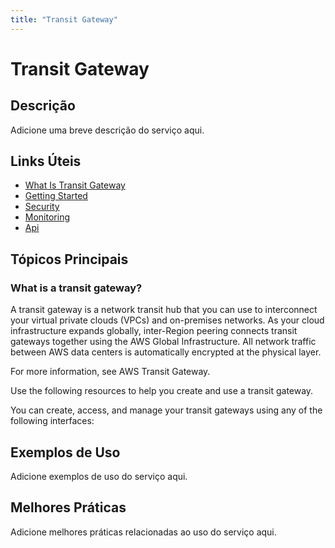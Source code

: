 ```yaml
---
title: "Transit Gateway"
---
```


# Transit Gateway

## Descrição

Adicione uma breve descrição do serviço aqui.

## Links Úteis

- [What Is Transit Gateway](https://docs.aws.amazon.com/vpc/latest/tgw/what-is-transit-gateway.html)
- [Getting Started](https://docs.aws.amazon.com/vpc/latest/tgw/getting-started.html)
- [Security](https://docs.aws.amazon.com/vpc/latest/tgw/security.html)
- [Monitoring](https://docs.aws.amazon.com/vpc/latest/tgw/monitoring.html)
- [Api](https://docs.aws.amazon.com/vpc/latest/tgw/api.html)

## Tópicos Principais

### What is a transit gateway?

A transit gateway is a network transit hub that you can use to interconnect your
    virtual private clouds (VPCs) and on-premises networks. As your cloud infrastructure expands
    globally, inter-Region peering connects transit gateways together using the AWS Global Infrastructure. 
    All network traffic between AWS data centers is automatically encrypted at the physical layer.

For more information, see AWS Transit Gateway.

Use the following resources to help you create and use a transit gateway.

You can create, access, and manage your transit gateways using any of the following interfaces:

## Exemplos de Uso

Adicione exemplos de uso do serviço aqui.

## Melhores Práticas

Adicione melhores práticas relacionadas ao uso do serviço aqui.
